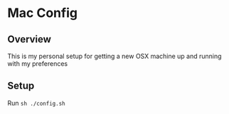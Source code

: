 # Mac Config

## Overview

This is my personal setup for getting a new OSX machine up and running with my preferences

## Setup

Run `sh ./config.sh` 
